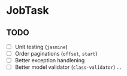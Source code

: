 # JobTask

## TODO
- [ ] Unit testing (`jasmine`)
- [ ] Order paginations (`offset`, `start`)
- [ ] Better exception handlening
- [ ] Better model validator (`class-validator`)
...
